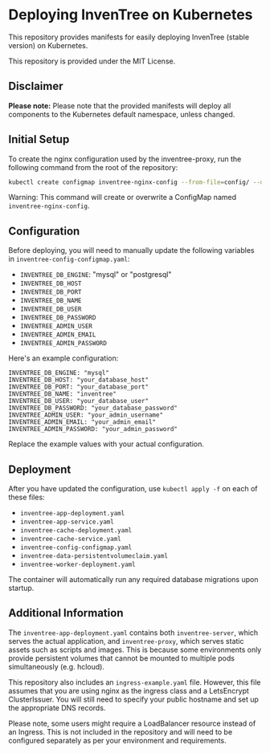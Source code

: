 # Deploying InvenTree on Kubernetes

This repository provides manifests for easily deploying InvenTree (stable version) on Kubernetes.

This repository is provided under the MIT License.

## Disclaimer

**Please note:** Please note that the provided manifests will deploy all components to the Kubernetes default namespace, unless changed.

## Initial Setup

To create the nginx configuration used by the inventree-proxy, run the following command from the root of the repository:

```bash
kubectl create configmap inventree-nginx-config --from-file=config/ --dry-run=client -o=yaml | kubectl apply -f -
```

Warning: This command will create or overwrite a ConfigMap named `inventree-nginx-config`.

Configuration
-------------

Before deploying, you will need to manually update the following variables in `inventree-config-configmap.yaml`:

-   `INVENTREE_DB_ENGINE`: "mysql" or "postgresql"
-   `INVENTREE_DB_HOST`
-   `INVENTREE_DB_PORT`
-   `INVENTREE_DB_NAME`
-   `INVENTREE_DB_USER`
-   `INVENTREE_DB_PASSWORD`
-   `INVENTREE_ADMIN_USER`
-   `INVENTREE_ADMIN_EMAIL`
-   `INVENTREE_ADMIN_PASSWORD`

Here's an example configuration:


```
INVENTREE_DB_ENGINE: "mysql"
INVENTREE_DB_HOST: "your_database_host"
INVENTREE_DB_PORT: "your_database_port"
INVENTREE_DB_NAME: "inventree"
INVENTREE_DB_USER: "your_database_user"
INVENTREE_DB_PASSWORD: "your_database_password"
INVENTREE_ADMIN_USER: "your_admin_username"
INVENTREE_ADMIN_EMAIL: "your_admin_email"
INVENTREE_ADMIN_PASSWORD: "your_admin_password"
```

Replace the example values with your actual configuration.

Deployment
----------

After you have updated the configuration, use `kubectl apply -f` on each of these files:

-   `inventree-app-deployment.yaml`
-   `inventree-app-service.yaml`
-   `inventree-cache-deployment.yaml`
-   `inventree-cache-service.yaml`
-   `inventree-config-configmap.yaml`
-   `inventree-data-persistentvolumeclaim.yaml`
-   `inventree-worker-deployment.yaml`

The container will automatically run any required database migrations upon startup.

Additional Information
----------------------

The `inventree-app-deployment.yaml` contains both `inventree-server`, which serves the actual application, and `inventree-proxy`, which serves static assets such as scripts and images. This is because some environments only provide persistent volumes that cannot be mounted to multiple pods simultaneously (e.g. hcloud).

This repository also includes an `ingress-example.yaml` file. However, this file assumes that you are using nginx as the ingress class and a LetsEncrypt ClusterIssuer. You will still need to specify your public hostname and set up the appropriate DNS records.

Please note, some users might require a LoadBalancer resource instead of an Ingress. This is not included in the repository and will need to be configured separately as per your environment and requirements.